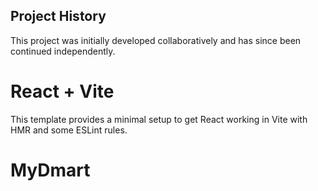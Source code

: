 ## Project History
This project was initially developed collaboratively and has since been continued independently.

# React + Vite

This template provides a minimal setup to get React working in Vite with HMR and some ESLint rules.



# MyDmart